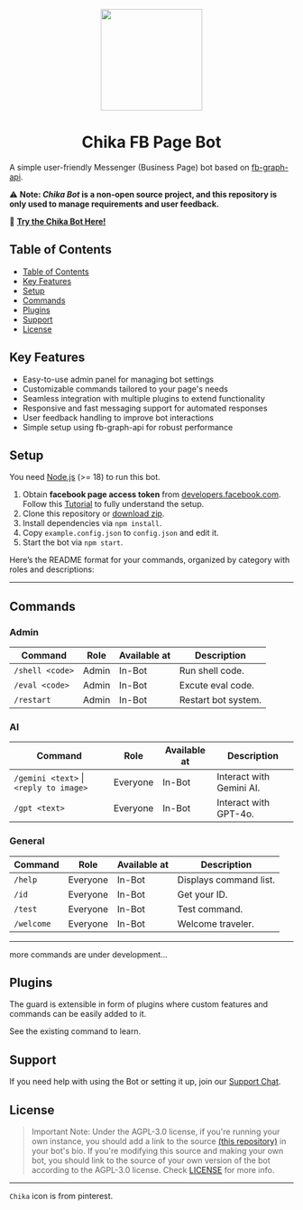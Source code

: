 <p align="center">
  <img src="https://i.postimg.cc/HnjXPhSr/429544444-122096605454238376-4113409750803799159-n.jpg" width="180" height="180">
  <h1 align="center">Chika FB Page Bot</h1>
</p>

A simple user-friendly Messenger (Business Page) bot based on [fb-graph-api](https://github.com/tas33n/fb-graph-api).

⚠️ **Note: ***Chika Bot*** is a non-open source project, and this repository is only used to manage requirements and user feedback.**

🚀 **[Try the Chika Bot Here!](https://www.facebook.com/profile.php?id=61557151286096)**

## Table of Contents
- [Table of Contents](#table-of-contents)
- [Key Features](#key-features)
- [Setup](#setup)
- [Commands](#commands)
- [Plugins](#plugins)
- [Support](#support)
- [License](#license)

## Key Features
* Easy-to-use admin panel for managing bot settings
* Customizable commands tailored to your page's needs
* Seamless integration with multiple plugins to extend functionality
* Responsive and fast messaging support for automated responses
* User feedback handling to improve bot interactions
* Simple setup using fb-graph-api for robust performance


## Setup
You need [Node.js](https://nodejs.org/) (>= 18) to run this bot.

1. Obtain **facebook page access token** from [developers.facebook.com](https://developers.facebook.com).
Follow this [Tutorial](/TUTORIAL.md) to fully understand the setup.
2. Clone this repository or [download zip](https://github.com/tas33n/Chika-FB-Page-Bot/archive/main.zip).
3. Install dependencies via `npm install`.
4. Copy `example.config.json` to `config.json` and edit it.
5. Start the bot via `npm start`.


Here’s the README format for your commands, organized by category with roles and descriptions:

---

## Commands

### Admin
Command                  | Role   | Available at | Description
------------------------ | ------ | ------------ | -------------------------------
`/shell <code>`          | Admin  | In-Bot       | Run shell code.
`/eval <code>`           | Admin  | In-Bot       | Excute eval code.
`/restart`               | Admin  | In-Bot       | Restart bot system.

### AI
Command                  | Role   | Available at | Description
------------------------ | ------ | ------------ | -------------------------------
`/gemini <text>` \| `<reply to image>` | Everyone | In-Bot       | Interact with Gemini AI.
`/gpt <text>`            | Everyone | In-Bot       | Interact with GPT-4o.

### General
Command                  | Role   | Available at | Description
------------------------ | ------ | ------------ | -------------------------------
`/help`                  | Everyone | In-Bot       | Displays command list.
`/id`                    | Everyone | In-Bot       | Get your ID.
`/test`                  | Everyone | In-Bot       | Test command.
`/welcome`               | Everyone | In-Bot       | Welcome traveler.

--- 

more commands are under development...

## Plugins

The guard is extensible in form of plugins where custom features and commands can be easily added to it.

See the existing command to learn.

## Support

If you need help with using the Bot or setting it up, join our [Support Chat](https://t.me/misfits_zone).


## License

> Important Note: Under the AGPL-3.0 license, if you're running your own instance, you should add a link to the source [(this repository)](https://github.com/tas33n/Chika-FB-Page-Bot) in your bot's bio. If you're modifying this source and making your own bot, you should link to the source of your own version of the bot according to the AGPL-3.0 license. Check [LICENSE](LICENSE) for more info.

---

`Chika` icon is from pinterest.
